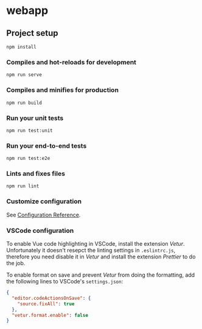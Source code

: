 # webapp

## Project setup

```
npm install
```

### Compiles and hot-reloads for development

```
npm run serve
```

### Compiles and minifies for production

```
npm run build
```

### Run your unit tests

```
npm run test:unit
```

### Run your end-to-end tests

```
npm run test:e2e
```

### Lints and fixes files

```
npm run lint
```

### Customize configuration

See [Configuration Reference](https://cli.vuejs.org/config/).

### VSCode configuration

To enable Vue code highlighting in VSCode, install the extension _Vetur_. Unfortunately it doesn't resepct the linting settings in `.eslintrc.js`, therefore you need disable it in _Vetur_ and install the extension _Prettier_ to do the job.

To enable format on save and prevent _Vetur_ from doing the formatting, add the following lines to VSCode's `settings.json`:

```json
{
  "editor.codeActionsOnSave": {
    "source.fixAll": true
  },
  "vetur.format.enable": false
}
```

